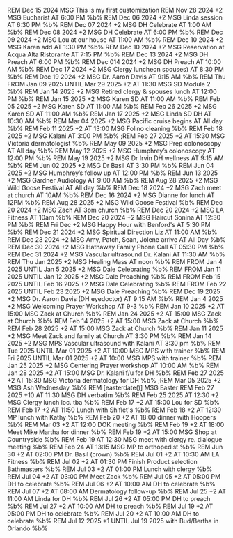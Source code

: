 REM Dec 15 2024 MSG This is my first customization
REM Nov 28 2024 +2 MSG Eucharist     AT 6:00 PM %b%
REM Dec 06 2024 +2 MSG Linda session    AT 6:30 PM %b%
REM Dec 07 2024 +2 MSG DH Celebrate    AT 1:00 AM %b%
REM Dec 08 2024 +2 MSG DH Celebrate    AT 6:00 PM %b%
REM Dec 09 2024 +2 MSG Lou at our house  AT 11:00 AM %b%
REM Dec 10 2024 +2 MSG Karen add    AT 1:30 PM %b%
REM Dec 10 2024 +2 MSG Reservation at Acqua Alta Ristorante AT 7:15 PM %b%
REM Dec 13 2024 +2 MSG DH Preach    AT 6:00 PM %b%
REM Dec 014 2024 +2 MSG DH Preach    AT 10:00 AM %b%
REM Dec 17 2024 +2 MSG Clergy luncheon spouses)   AT 8:30 PM %b%
REM Dec 19 2024 +2 MSG Dr. Aaron Davis   AT 9:15 AM %b%
REM Thu FROM Jan 09 2025 UNTIL Mar 29 2025 +2 AT 11:30 MSG SD Module 2 %b%
REM Jan 14 2025 +2 MSG Retired clergy & spouses lunch AT 12:00 PM %b%
REM Jan 15 2025 +2 MSG Karen SD    AT 11:00 AM %b%
REM Feb 05 2025 +2 MSG Karen SD    AT 11:00 AM %b%
REM Feb 26 2025 +2 MSG Karen SD    AT 11:00 AM %b%
REM Jan 17 2025 +2 MSG Linda SD DH   AT 10:30 AM %b%
REM Mar 04 2025 +2 MSG Pacific cruise begins    AT All day %b%
REM Feb 11 2025 +2 AT 13:00 MSG Folino cleaning  %b%
REM Feb 18 2025 +2 MSG Kalani     AT 3:00 PM %b%
;REM Feb 27 2025 +2 AT 15:30 MSG Victoria dermatologist %b%
REM May 09 2025 +2 MSG Prep colonoscopy    AT All day %b%
REM May 12 2025 +2 MSG Humphrey’s colonoscopy    AT 12:00 PM %b%
REM May 19 2025 +2 MSG Dr Irvin DH wellness  AT 9:15 AM %b%
REM Jun 02 2025 +2 MSG Dr Basil    AT 3:30 PM %b%
REM Jun 04 2025 +2 MSG Humphrey’s follow up   AT 12:00 PM %b%
REM Jun 13 2025 +2 MSG Gardner Audiology    AT 9:00 AM %b%
REM Aug 28 2025 +2 MSG Wild Goose Festival   AT All day %b%
REM Dec 18 2024 +2 MSG Zach meet at church AT 10AM %b%
REM Dec 16 2024 +2 MSG Dianne for lunch AT 12PM %b%
REM Aug 28 2025 +2 MSG Wild Goose Festival %b%
REM Dec 20 2024 +2 MSG Zach AT 3pm church %b%
REM Dec 20 2024 +2 MSG LA Fitness AT 10am %b%
REM Dec 20 2024 +2 MSG Haircut Sonina AT 12:30 PM %b%
REM Fri Dec +2 MSG Happy Hour with Benford's AT 5:30 PM %b%
REM Dec 21 2024 +2 MSG Spiritual Direction Liz AT 11:00 AM %b%
REM Dec 23 2024 +2 MSG Amy, Patch, Sean, Jolene arrive AT All Day %b%
REM Dec 30 2024 +2 MSG Hathaway Family Phone Call AT 05:30 PM %b%
REM Dec 31 2024 +2 MSG Vascular ultrasound Dr. Kalani AT 11:30 AM %b%
REM Thu Jan 2025 +2 MSG Healing Mass AT noon %b%
REM FROM Jan 4 2025 UNTIL Jan 5 2025 +2 MSG Dale Celebrating %b%
REM FROM Jan 11 2025 UNTIL Jan 12 2025 +2 MSG Dale Preaching %b%
REM FROM Feb 15 2025 UNTIL Feb 16 2025 +2 MSG Dale Celebrating %b%
REM FROM Feb 22 2025 UNTIL Feb 23 2025 +2 MSG Dale Preaching %b%
REM Dec 19 2025 +2 MSG Dr. Aaron Davis (DH eyedoctor) AT 9:15 AM %b%
REM Jan 4 2025 +2 MSG Welcoming Prayer Workshop AT 9-3 %b%
REM Jan 10 2025 +2 AT 15:00 MSG Zack at Church %b%
REM Jan 24 2025 +2 AT 15:00 MSG Zack at Church %b%
REM Feb 14 2025 +2 AT 15:00 MSG Zack at Church %b%
REM Feb 28 2025 +2 AT 15:00 MSG Zack at Church %b%
REM Jan 11 2025 +2 MSG Meet Zack and family at Church AT 3:30 PM %b%
REM Jan 14 2025 +2 MSG MPS Vascular ultrasound with Kalani AT 3:30 pm %b%
REM Tue 2025 UNTIL Mar 01  2025 +2 AT 10:00 MSG MPS with trainer %b%
REM Fri 2025 UNTIL Mar 01 2025 +2 AT 10:00 MSG MPS with trainer %b%
REM Jan 25 2025 +2 MSG Centering Prayer workshop AT 10:00 AM %b%
REM Jan 28 2025 +2 AT 15:00 MSG Dr. Kalani f/u for DH %b%
REM Feb 27 2025 +2 AT 15:30 MSG Victoria dermatology for DH %b%
;REM Mar 05 2025 +2 MSG Ash Wednesday %b%
REM [easterdate()] MSG Easter
REM Feb 27 2025 +10 AT 11:30 MSG DH verbatim %b%
REM Feb 25 2025 AT 12:30 +2 MSG Clergy lunch loc. tba %b%
REM Feb 17 +2 AT 15:00  Lou for SD %b%
REM Feb 17 +2 AT 11:50  Lunch with Shiflet's %b%
REM Feb 18 +2 AT 12:30  MP lunch with Kathy %b%
REM Feb 20 +2 AT 18:00  dinner with Hoopers %b%
REM Mar 03 +2 AT 12:00  DOK meeting %b%
REM Feb 19 +2 AT 18:00 Meet Mike Martha for dinner %b%
REM Feb 19 +2 AT 15:00 MSG Shop at Countryside %b%
REM Feb 19 AT 12:30 MSG meet with clergy re. dialogue meeting %b%
REM Feb 24 AT 13:15 MSG MP to orthopedist %b%
REM Jun 30 +2 AT 02:00 PM Dr. Basil (crown) %b%
REM Jul 01 +2 AT 10:30 AM LA Fitness %b%
REM Jul 02 +2 AT 01:30 PM Finish Product selection Bathmasters %b%
REM Jul 03 +2 AT 01:00 PM Lunch with clergy %b%
REM Jul 04 +2 AT 03:00 PM Meet Zack %b%
REM Jul 05 +2 AT 05:00 PM DH to celebrate %b%
REM Jul 06 +2 AT 10:00 AM DH to celebrate %b%
REM Jul 07 +2 AT 08:00 AM Dermatology follow-up %b%
REM Jul 25 +2 AT 11:00 AM Linda for DH %b%
REM Jul 26 +2 AT 05:00 PM DH to preach %b%
REM Jul 27 +2 AT 10:00 AM DH to preach %b%
REM Jul 19 +2 AT 05:00 PM DH to celebrate %b%
REM Jul 20 +2 AT 10:00 AM DH to celebrate %b%
REM Jul 12 2025 *1 UNTIL Jul 19 2025 with Bud/Bertha in Orlando %b% 

